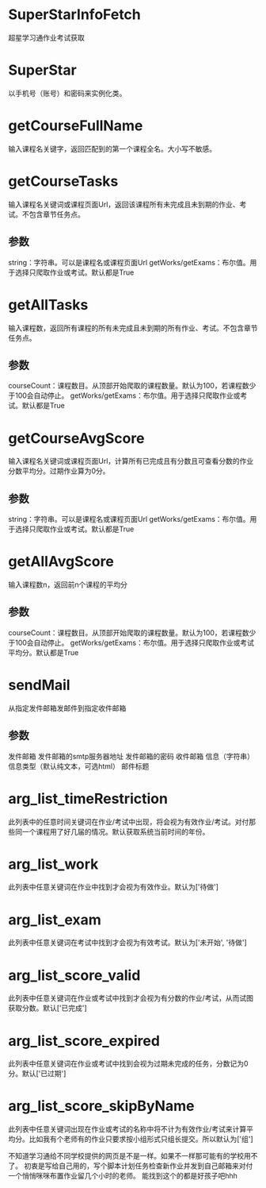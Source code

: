 # SuperStarInfoFetch
 超星学习通作业考试获取

# SuperStar
以手机号（账号）和密码来实例化类。

# getCourseFullName
输入课程名关键字，返回匹配到的第一个课程全名。大小写不敏感。

# getCourseTasks
输入课程名关键词或课程页面Url，返回该课程所有未完成且未到期的作业、考试。不包含章节任务点。
## 参数
string：字符串。可以是课程名或课程页面Url
getWorks/getExams：布尔值。用于选择只爬取作业或考试。默认都是True

# getAllTasks
输入课程数，返回所有课程的所有未完成且未到期的所有作业、考试。不包含章节任务点。
## 参数
courseCount：课程数目。从顶部开始爬取的课程数量。默认为100，若课程数少于100会自动停止。
getWorks/getExams：布尔值。用于选择只爬取作业或考试。默认都是True

# getCourseAvgScore
输入课程名关键词或课程页面Url，计算所有已完成且有分数且可查看分数的作业分数平均分。过期作业算为0分。
## 参数
string：字符串。可以是课程名或课程页面Url
getWorks/getExams：布尔值。用于选择只爬取作业或考试。默认都是True

# getAllAvgScore
输入课程数n，返回前n个课程的平均分
## 参数
courseCount：课程数目。从顶部开始爬取的课程数量。默认为100，若课程数少于100会自动停止。
getWorks/getExams：布尔值。用于选择只爬取作业或考试平均分。默认都是True

# sendMail
从指定发件邮箱发邮件到指定收件邮箱
## 参数
发件邮箱
发件邮箱的smtp服务器地址
发件邮箱的密码
收件邮箱
信息（字符串）
信息类型（默认纯文本，可选html）
邮件标题

# arg_list_timeRestriction
此列表中的任意时间关键词在作业/考试中出现，将会视为有效作业/考试。对付那些同一个课程用了好几届的情况。默认获取系统当前时间的年份。

# arg_list_work
此列表中任意关键词在作业中找到才会视为有效作业。默认为['待做']

# arg_list_exam
此列表中任意关键词在考试中找到才会视为有效考试。默认为['未开始', '待做']

# arg_list_score_valid
此列表中任意关键词在作业或考试中找到才会视为有分数的作业/考试，从而试图获取分数。默认['已完成']

# arg_list_score_expired
此列表中任意关键词在作业或考试中找到会视为过期未完成的任务，分数记为0分。默认['已过期']

# arg_list_score_skipByName
此列表中任意关键词出现在作业或考试的名称中将不计为有效作业/考试来计算平均分。比如我有个老师有的作业只要求按小组形式只组长提交。所以默认为['组']




不知道学习通给不同学校提供的网页是不是一样。如果不一样那可能有的学校用不了。
初衷是写给自己用的，写个脚本计划任务检查新作业并发到自己邮箱来对付一个悄悄咪咪布置作业留几个小时的老师。
能找到这个的都是好孩子吧hhh